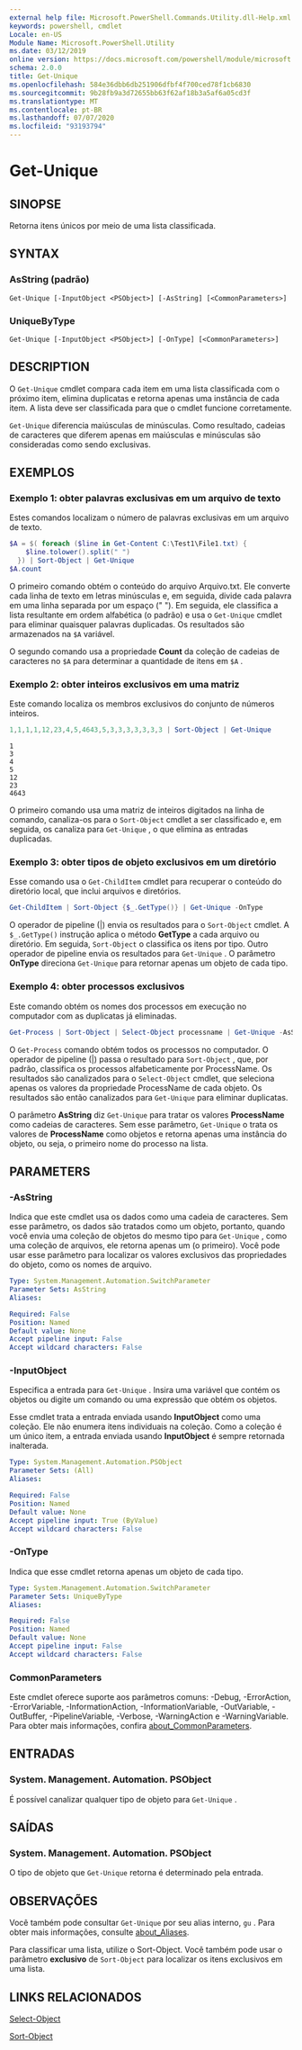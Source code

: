 ```yaml
---
external help file: Microsoft.PowerShell.Commands.Utility.dll-Help.xml
keywords: powershell, cmdlet
Locale: en-US
Module Name: Microsoft.PowerShell.Utility
ms.date: 03/12/2019
online version: https://docs.microsoft.com/powershell/module/microsoft.powershell.utility/get-unique?view=powershell-5.1&WT.mc_id=ps-gethelp
schema: 2.0.0
title: Get-Unique
ms.openlocfilehash: 584e36dbb6db251906dfbf4f700ced78f1cb6830
ms.sourcegitcommit: 9b28fb9a3d72655bb63f62af18b3a5af6a05cd3f
ms.translationtype: MT
ms.contentlocale: pt-BR
ms.lasthandoff: 07/07/2020
ms.locfileid: "93193794"
---
```

# Get-Unique

## SINOPSE
Retorna itens únicos por meio de uma lista classificada.

## SYNTAX

### AsString (padrão)

```
Get-Unique [-InputObject <PSObject>] [-AsString] [<CommonParameters>]
```

### UniqueByType

```
Get-Unique [-InputObject <PSObject>] [-OnType] [<CommonParameters>]
```

## DESCRIPTION

O `Get-Unique` cmdlet compara cada item em uma lista classificada com o próximo item, elimina duplicatas e retorna apenas uma instância de cada item. A lista deve ser classificada para que o cmdlet funcione corretamente.

`Get-Unique` diferencia maiúsculas de minúsculas. Como resultado, cadeias de caracteres que diferem apenas em maiúsculas e minúsculas são consideradas como sendo exclusivas.

## EXEMPLOS

### Exemplo 1: obter palavras exclusivas em um arquivo de texto

Estes comandos localizam o número de palavras exclusivas em um arquivo de texto.

```powershell
$A = $( foreach ($line in Get-Content C:\Test1\File1.txt) {
    $line.tolower().split(" ")
  }) | Sort-Object | Get-Unique
$A.count
```

O primeiro comando obtém o conteúdo do arquivo Arquivo.txt. Ele converte cada linha de texto em letras minúsculas e, em seguida, divide cada palavra em uma linha separada por um espaço (" "). Em seguida, ele classifica a lista resultante em ordem alfabética (o padrão) e usa o `Get-Unique` cmdlet para eliminar quaisquer palavras duplicadas. Os resultados são armazenados na `$A` variável.

O segundo comando usa a propriedade **Count** da coleção de cadeias de caracteres no `$A` para determinar a quantidade de itens em `$A` .

### Exemplo 2: obter inteiros exclusivos em uma matriz

Este comando localiza os membros exclusivos do conjunto de números inteiros.

```powershell
1,1,1,1,12,23,4,5,4643,5,3,3,3,3,3,3,3 | Sort-Object | Get-Unique
```

```Output
1
3
4
5
12
23
4643
```

O primeiro comando usa uma matriz de inteiros digitados na linha de comando, canaliza-os para o `Sort-Object` cmdlet a ser classificado e, em seguida, os canaliza para `Get-Unique` , o que elimina as entradas duplicadas.

### Exemplo 3: obter tipos de objeto exclusivos em um diretório

Esse comando usa o `Get-ChildItem` cmdlet para recuperar o conteúdo do diretório local, que inclui arquivos e diretórios.

```powershell
Get-ChildItem | Sort-Object {$_.GetType()} | Get-Unique -OnType
```

O operador de pipeline (|) envia os resultados para o `Sort-Object` cmdlet. A `$_.GetType()` instrução aplica o método **GetType** a cada arquivo ou diretório. Em seguida, `Sort-Object` o classifica os itens por tipo. Outro operador de pipeline envia os resultados para `Get-Unique` . O parâmetro **OnType** direciona `Get-Unique` para retornar apenas um objeto de cada tipo.

### Exemplo 4: obter processos exclusivos

Este comando obtém os nomes dos processos em execução no computador com as duplicatas já eliminadas.

```powershell
Get-Process | Sort-Object | Select-Object processname | Get-Unique -AsString
```

O `Get-Process` comando obtém todos os processos no computador. O operador de pipeline (|) passa o resultado para `Sort-Object` , que, por padrão, classifica os processos alfabeticamente por ProcessName. Os resultados são canalizados para o `Select-Object` cmdlet, que seleciona apenas os valores da propriedade ProcessName de cada objeto. Os resultados são então canalizados para `Get-Unique` para eliminar duplicatas.

O parâmetro **AsString** diz `Get-Unique` para tratar os valores **ProcessName** como cadeias de caracteres.
Sem esse parâmetro, `Get-Unique` o trata os valores de **ProcessName** como objetos e retorna apenas uma instância do objeto, ou seja, o primeiro nome do processo na lista.

## PARAMETERS

### -AsString

Indica que este cmdlet usa os dados como uma cadeia de caracteres. Sem esse parâmetro, os dados são tratados como um objeto, portanto, quando você envia uma coleção de objetos do mesmo tipo para `Get-Unique` , como uma coleção de arquivos, ele retorna apenas um (o primeiro). Você pode usar esse parâmetro para localizar os valores exclusivos das propriedades do objeto, como os nomes de arquivo.

```yaml
Type: System.Management.Automation.SwitchParameter
Parameter Sets: AsString
Aliases:

Required: False
Position: Named
Default value: None
Accept pipeline input: False
Accept wildcard characters: False
```

### -InputObject

Especifica a entrada para `Get-Unique` . Insira uma variável que contém os objetos ou digite um comando ou uma expressão que obtém os objetos.

Esse cmdlet trata a entrada enviada usando **InputObject** como uma coleção. Ele não enumera itens individuais na coleção. Como a coleção é um único item, a entrada enviada usando **InputObject** é sempre retornada inalterada.

```yaml
Type: System.Management.Automation.PSObject
Parameter Sets: (All)
Aliases:

Required: False
Position: Named
Default value: None
Accept pipeline input: True (ByValue)
Accept wildcard characters: False
```

### -OnType

Indica que esse cmdlet retorna apenas um objeto de cada tipo.

```yaml
Type: System.Management.Automation.SwitchParameter
Parameter Sets: UniqueByType
Aliases:

Required: False
Position: Named
Default value: None
Accept pipeline input: False
Accept wildcard characters: False
```

### CommonParameters

Este cmdlet oferece suporte aos parâmetros comuns: -Debug, -ErrorAction, -ErrorVariable, -InformationAction, -InformationVariable, -OutVariable, -OutBuffer, -PipelineVariable, -Verbose, -WarningAction e -WarningVariable. Para obter mais informações, confira [about_CommonParameters](https://go.microsoft.com/fwlink/?LinkID=113216).

## ENTRADAS

### System. Management. Automation. PSObject

É possível canalizar qualquer tipo de objeto para `Get-Unique` .

## SAÍDAS

### System. Management. Automation. PSObject

O tipo de objeto que `Get-Unique` retorna é determinado pela entrada.

## OBSERVAÇÕES

Você também pode consultar `Get-Unique` por seu alias interno, `gu` . Para obter mais informações, consulte [about_Aliases](../Microsoft.PowerShell.Core/About/about_Aliases.md).

Para classificar uma lista, utilize o Sort-Object. Você também pode usar o parâmetro **exclusivo** de `Sort-Object` para localizar os itens exclusivos em uma lista.

## LINKS RELACIONADOS

[Select-Object](Select-Object.md)

[Sort-Object](Sort-Object.md)

